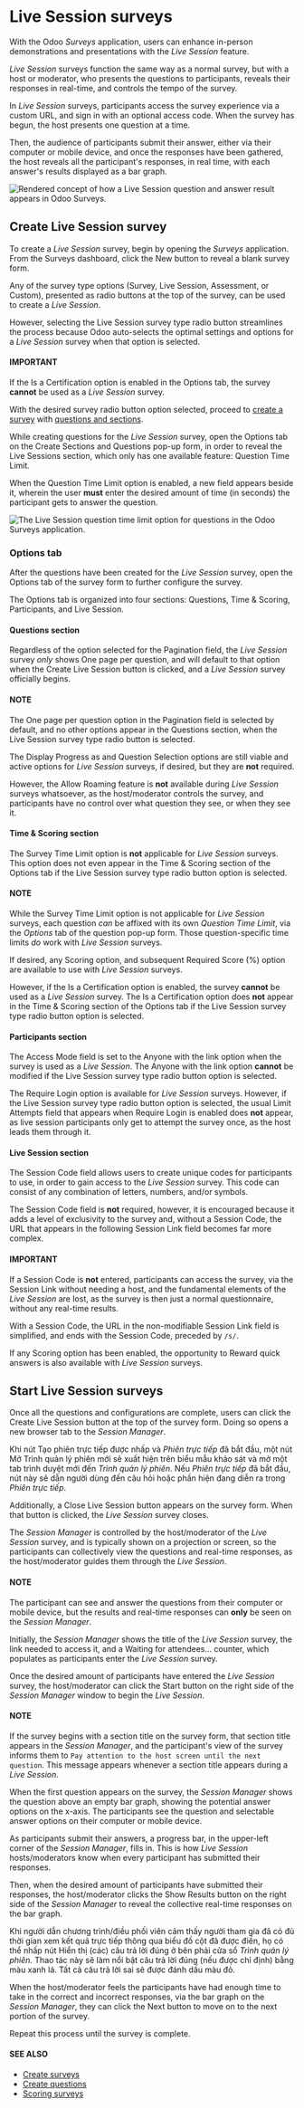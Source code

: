 # Live Session surveys

With the Odoo *Surveys* application, users can enhance in-person demonstrations and presentations
with the *Live Session* feature.

*Live Session* surveys function the same way as a normal survey, but with a host or moderator, who
presents the questions to participants, reveals their responses in real-time, and controls the tempo
of the survey.

In *Live Session* surveys, participants access the survey experience via a custom URL, and sign in
with an optional access code. When the survey has begun, the host presents one question at a time.

Then, the audience of participants submit their answer, either via their computer or mobile device,
and once the responses have been gathered, the host reveals all the participant's responses, in real
time, with each answer's results displayed as a bar graph.

![Rendered concept of how a Live Session question and answer result appears in Odoo Surveys.](../../../.gitbook/assets/live-session-concept-sample.png)

## Create Live Session survey

To create a *Live Session* survey, begin by opening the *Surveys* application. From the
Surveys dashboard, click the New button to reveal a blank survey form.

Any of the survey type options (Survey, Live Session,
Assessment, or Custom), presented as radio buttons at the top of the survey,
can be used to create a *Live Session*.

However, selecting the Live Session survey type radio button streamlines the process
because Odoo auto-selects the optimal settings and options for a *Live Session* survey when that
option is selected.

#### IMPORTANT
If the Is a Certification option is enabled in the Options tab, the
survey **cannot** be used as a *Live Session* survey.

With the desired survey radio button option selected, proceed to [create a survey](applications/marketing/surveys/create.md) with [questions and sections](applications/marketing/surveys/questions.md).

While creating questions for the *Live Session* survey, open the Options tab on the
Create Sections and Questions pop-up form, in order to reveal the Live
Sessions section, which only has one available feature: Question Time Limit.

When the Question Time Limit option is enabled, a new field appears beside it, wherein
the user **must** enter the desired amount of time (in seconds) the participant gets to answer the
question.

![The Live Session question time limit option for questions in the Odoo Surveys application.](../../../.gitbook/assets/question-time-limit-option.png)

### Options tab

After the questions have been created for the *Live Session* survey, open the Options
tab of the survey form to further configure the survey.

The Options tab is organized into four sections: Questions, Time
& Scoring, Participants, and Live Session.

#### Questions section

Regardless of the option selected for the Pagination field, the *Live Session* survey
*only* shows One page per question, and will default to that option when the
Create Live Session button is clicked, and a *Live Session* survey officially begins.

#### NOTE
The One page per question option in the Pagination field is selected by
default, and no other options appear in the Questions section, when the
Live Session survey type radio button is selected.

The Display Progress as and Question Selection options are still viable and
active options for *Live Session* surveys, if desired, but they are **not** required.

However, the Allow Roaming feature is **not** available during *Live Session* surveys
whatsoever, as the host/moderator controls the survey, and participants have no control over what
question they see, or when they see it.

#### Time & Scoring section

The Survey Time Limit option is **not** applicable for *Live Session* surveys. This
option does not even appear in the Time & Scoring section of the Options tab
if the Live Session survey type radio button option is selected.

#### NOTE
While the Survey Time Limit option is not applicable for *Live Session* surveys, each
question *can* be affixed with its own *Question Time Limit*, via the *Options* tab of the
question pop-up form. Those question-specific time limits *do* work with *Live Session* surveys.

If desired, any Scoring option, and subsequent Required Score (%) option are
available to use with *Live Session* surveys.

However, if the Is a Certification option is enabled, the survey **cannot** be used as a
*Live Session* survey. The Is a Certification option does **not** appear in the
Time & Scoring section of the Options tab if the Live Session
survey type radio button option is selected.

#### Participants section

The Access Mode field is set to the Anyone with the link option when the
survey is used as a *Live Session*. The Anyone with the link option **cannot** be
modified if the Live Session survey type radio button option is selected.

The Require Login option is available for *Live Session* surveys. However, if the
Live Session survey type radio button option is selected, the usual Limit
Attempts field that appears when Require Login is enabled does **not** appear, as live
session participants only get to attempt the survey once, as the host leads them through it.

#### Live Session section

The Session Code field allows users to create unique codes for participants to use, in
order to gain access to the *Live Session* survey. This code can consist of any combination of
letters, numbers, and/or symbols.

The Session Code field is **not** required, however, it is encouraged because it adds a
level of exclusivity to the survey and, without a Session Code, the URL that appears in
the following Session Link field becomes far more complex.

#### IMPORTANT
If a Session Code is **not** entered, participants can access the survey, via the
Session Link without needing a host, and the fundamental elements of the *Live
Session* are lost, as the survey is then just a normal questionnaire, without any real-time
results.

With a Session Code, the URL in the non-modifiable Session Link field is
simplified, and ends with the Session Code, preceded by `/s/`.

If any Scoring option has been enabled, the opportunity to Reward quick
answers is also available with *Live Session* surveys.

## Start Live Session surveys

Once all the questions and configurations are complete, users can click the Create Live
Session button at the top of the survey form. Doing so opens a new browser tab to the *Session
Manager*.

Khi nút Tạo phiên trực tiếp được nhấp và *Phiên trực tiếp* đã bắt đầu, một nút Mở Trình quản lý phiên mới sẽ xuất hiện trên biểu mẫu khảo sát và mở một tab trình duyệt mới đến *Trình quản lý phiên*. Nếu *Phiên trực tiếp* đã bắt đầu, nút này sẽ dẫn người dùng đến câu hỏi hoặc phần hiện đang diễn ra trong *Phiên trực tiếp*.

Additionally, a Close Live Session button appears on the survey form. When that button
is clicked, the *Live Session* survey closes.

The *Session Manager* is controlled by the host/moderator of the *Live Session* survey, and is
typically shown on a projection or screen, so the participants can collectively view the questions
and real-time responses, as the host/moderator guides them through the *Live Session*.

#### NOTE
The participant can see and answer the questions from their computer or mobile device, but the
results and real-time responses can **only** be seen on the *Session Manager*.

Initially, the *Session Manager* shows the title of the *Live Session* survey, the link needed to
access it, and a Waiting for attendees... counter, which populates as participants enter
the *Live Session* survey.

Once the desired amount of participants have entered the *Live Session* survey, the host/moderator
can click the Start button on the right side of the *Session Manager* window to begin
the *Live Session*.

#### NOTE
If the survey begins with a section title on the survey form, that section title appears in the
*Session Manager*, and the participant's view of the survey informs them to `Pay attention to the
host screen until the next question`. This message appears whenever a section title appears
during a *Live Session*.

When the first question appears on the survey, the *Session Manager* shows the question above an
empty bar graph, showing the potential answer options on the x-axis. The participants see the
question and selectable answer options on their computer or mobile device.

As participants submit their answers, a progress bar, in the upper-left corner of the *Session
Manager*, fills in. This is how *Live Session* hosts/moderators know when every participant has
submitted their responses.

Then, when the desired amount of participants have submitted their responses, the host/moderator
clicks the Show Results button on the right side of the *Session Manager* to reveal the
collective real-time responses on the bar graph.

Khi người dẫn chương trình/điều phối viên cảm thấy người tham gia đã có đủ thời gian xem kết quả trực tiếp thông qua biểu đồ cột đã được điền, họ có thể nhấp nút Hiển thị (các) câu trả lời đúng ở bên phải cửa sổ *Trình quản lý phiên*. Thao tác này sẽ làm nổi bật câu trả lời đúng (nếu được chỉ định) bằng màu xanh lá. Tất cả câu trả lời sai sẽ được đánh dấu màu đỏ.

When the host/moderator feels the participants have had enough time to take in the correct and
incorrect responses, via the bar graph on the *Session Manager*, they can click the
Next button to move on to the next portion of the survey.

Repeat this process until the survey is complete.

#### SEE ALSO
- [Create surveys](applications/marketing/surveys/create.md)
- [Create questions](applications/marketing/surveys/questions.md)
- [Scoring surveys](applications/marketing/surveys/scoring.md)
